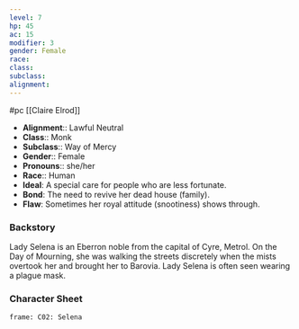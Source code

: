 ```yaml
---
level: 7
hp: 45
ac: 15
modifier: 3
gender: Female
race: 
class: 
subclass: 
alignment:
---
```

 #pc [[Claire Elrod]]

* **Alignment**:: Lawful Neutral
* **Class**:: Monk
* **Subclass**:: Way of Mercy
* **Gender**:: Female
* **Pronouns**:: she/her
* **Race**:: Human
* **Ideal**: A special care for people who are less fortunate.
* **Bond**: The need to revive her dead house (family).
* **Flaw**: Sometimes her royal attitude (snootiness) shows through.

### Backstory

Lady Selena is an Eberron noble from the capital of Cyre, Metrol. On the Day of Mourning, she was walking the streets discretely when the mists overtook her and brought her to Barovia. Lady Selena is often seen wearing a plague mask.

### Character Sheet

```custom-frames
frame: C02: Selena
```
